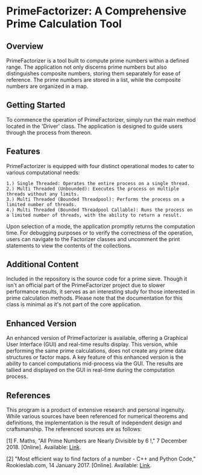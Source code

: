 # PrimeFactorizer: A Comprehensive Prime Calculation Tool

## Overview

PrimeFactorizer is a tool built to compute prime numbers within a defined range. The application not only discerns prime numbers but also distinguishes composite numbers, storing them separately for ease of reference. The prime numbers are stored in a list, while the composite numbers are organized in a map.

## Getting Started

To commence the operation of PrimeFactorizer, simply run the main method located in the 'Driver' class. The application is designed to guide users through the process from thereon.

## Features

PrimeFactorizer is equipped with four distinct operational modes to cater to various computational needs:

    1.) Single Threaded: Operates the entire process on a single thread.
    2.) Multi Threaded (Unbounded): Executes the process on multiple threads without any limits.
    3.) Multi Threaded (Bounded Threadpool): Performs the process on a limited number of threads.
    4.) Multi Threaded (Bounded Threadpool Callable): Runs the process on a limited number of threads, with the ability to return a result.

Upon selection of a mode, the application promptly returns the computation time. For debugging purposes or to verify the correctness of the operation, users can navigate to the Factorizer classes and uncomment the print statements to view the contents of the collections.

## Additional Content

Included in the repository is the source code for a prime sieve. Though it isn't an official part of the PrimeFactorizer project due to slower performance results, it serves as an interesting study for those interested in prime calculation methods. Please note that the documentation for this class is minimal as it's not part of the core application.

## Enhanced Version

An enhanced version of PrimeFactorizer is available, offering a Graphical User Interface (GUI) and real-time results display. This version, while performing the same prime calculations, does not create any prime data structures or factor maps. A key feature of this enhanced version is the ability to cancel computations mid-process via the GUI. The results are tallied and displayed on the GUI in real-time during the computation process.

## References

This program is a product of extensive research and personal ingenuity. While various sources have been referenced for numerical theorems and definitions, the implementation is the result of independent design and craftsmanship. The referenced sources are as follows:

[1] F. Maths, "All Prime Numbers are Nearly Divisible by 6 !," 7 December 2018. [Online]. Available: [Link](https://www.youtube.com/watch?v=5CUvf675-6o&ab_channel=FlammableMaths). 

[2] "Most efficient way to find factors of a number - C++ and Python Code," Rookieslab.com, 14 January 2017. [Online]. Available: [Link](https://www.rookieslab.com/posts/most-efficient-way-to-find-all-factors-of-a-number-python-cpp).
